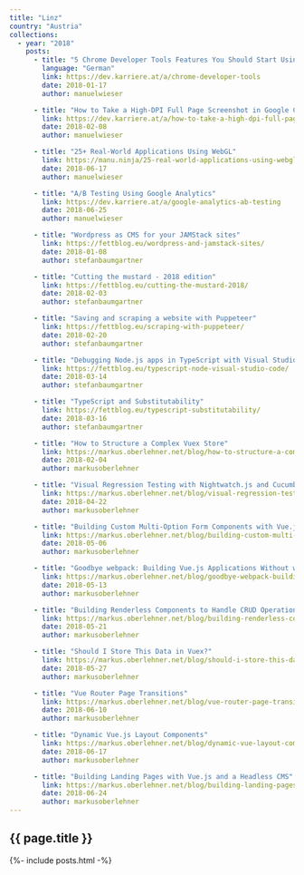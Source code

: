 ```yaml
---
title: "Linz"
country: "Austria"
collections:
  - year: "2018"
    posts:
      - title: "5 Chrome Developer Tools Features You Should Start Using Today"
        language: "German"
        link: https://dev.karriere.at/a/chrome-developer-tools
        date: 2018-01-17
        author: manuelwieser

      - title: "How to Take a High-DPI Full Page Screenshot in Google Chrome"
        link: https://dev.karriere.at/a/how-to-take-a-high-dpi-full-page-screenshot-in-google-chrome
        date: 2018-02-08
        author: manuelwieser

      - title: "25+ Real-World Applications Using WebGL"
        link: https://manu.ninja/25-real-world-applications-using-webgl
        date: 2018-06-17
        author: manuelwieser

      - title: "A/B Testing Using Google Analytics"
        link: https://dev.karriere.at/a/google-analytics-ab-testing
        date: 2018-06-25
        author: manuelwieser

      - title: "Wordpress as CMS for your JAMStack sites"
        link: https://fettblog.eu/wordpress-and-jamstack-sites/
        date: 2018-01-08
        author: stefanbaumgartner

      - title: "Cutting the mustard - 2018 edition"
        link: https://fettblog.eu/cutting-the-mustard-2018/
        date: 2018-02-03
        author: stefanbaumgartner

      - title: "Saving and scraping a website with Puppeteer"
        link: https://fettblog.eu/scraping-with-puppeteer/
        date: 2018-02-20
        author: stefanbaumgartner

      - title: "Debugging Node.js apps in TypeScript with Visual Studio Code"
        link: https://fettblog.eu/typescript-node-visual-studio-code/
        date: 2018-03-14
        author: stefanbaumgartner

      - title: "TypeScript and Substitutability"
        link: https://fettblog.eu/typescript-substitutability/
        date: 2018-03-16
        author: stefanbaumgartner

      - title: "How to Structure a Complex Vuex Store"
        link: https://markus.oberlehner.net/blog/how-to-structure-a-complex-vuex-store/
        date: 2018-02-04
        author: markusoberlehner

      - title: "Visual Regression Testing with Nightwatch.js and Cucumber.js"
        link: https://markus.oberlehner.net/blog/visual-regression-testing-with-nightwatch-and-cucumber/
        date: 2018-04-22
        author: markusoberlehner

      - title: "Building Custom Multi-Option Form Components with Vue.js"
        link: https://markus.oberlehner.net/blog/building-custom-multi-option-form-components-with-vue/
        date: 2018-05-06
        author: markusoberlehner

      - title: "Goodbye webpack: Building Vue.js Applications Without webpack"
        link: https://markus.oberlehner.net/blog/goodbye-webpack-building-vue-applications-without-webpack/
        date: 2018-05-13
        author: markusoberlehner

      - title: "Building Renderless Components to Handle CRUD Operations in Vue.js"
        link: https://markus.oberlehner.net/blog/building-renderless-components-to-handle-crud-operations-in-vue/
        date: 2018-05-21
        author: markusoberlehner

      - title: "Should I Store This Data in Vuex?"
        link: https://markus.oberlehner.net/blog/should-i-store-this-data-in-vuex/
        date: 2018-05-27
        author: markusoberlehner

      - title: "Vue Router Page Transitions"
        link: https://markus.oberlehner.net/blog/vue-router-page-transitions/
        date: 2018-06-10
        author: markusoberlehner

      - title: "Dynamic Vue.js Layout Components"
        link: https://markus.oberlehner.net/blog/dynamic-vue-layout-components/
        date: 2018-06-17
        author: markusoberlehner

      - title: "Building Landing Pages with Vue.js and a Headless CMS"
        link: https://markus.oberlehner.net/blog/building-landing-pages-with-vue-and-a-headless-cms/
        date: 2018-06-24
        author: markusoberlehner
---
```


## {{ page.title }}

{%- include posts.html -%}
